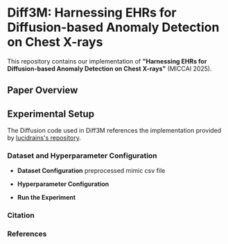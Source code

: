 # Diff3M: Harnessing EHRs for Diffusion-based Anomaly Detection on Chest X-rays

This repository contains our implementation of **"Harnessing EHRs for Diffusion-based Anomaly Detection on Chest X-rays"** (MICCAI 2025).

## Paper Overview

## Experimental Setup
The Diffusion code used in Diff3M references the implementation provided by [lucidrains's repository](https://github.com/lucidrains/vit-pytorch). 

### Dataset and Hyperparameter Configuration

- **Dataset Configuration**
preprocessed mimic csv file

- **Hyperparameter Configuration**

- **Run the Experiment**

### Citation

### References
